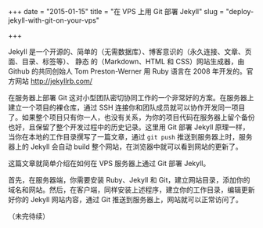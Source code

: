 +++
date = "2015-01-15"
title = "在 VPS 上用 Git 部署 Jekyll"
slug = "deploy-jekyll-with-git-on-your-vps"

+++

Jekyll 是一个开源的、简单的（无需数据库）、博客意识的（永久连接、文章、页面、目录、标签等）、 静态 的（Markdown、HTML 和 CSS）网站生成器，由 Github 的共同创始人 Tom Preston-Werner 用 Ruby 语言在 2008 年开发的。官方网站 http://jekyllrb.com/

在服务器上部署 Git 这对小型团队密切协同工作的一个非常好的方案。在服务器上建立一个项目的裸仓库，通过 SSH 连接你和团队成员就可以协作开发同一项目了。如果整个项目只有你一人，也没有关系，为你的项目代码在服务器上留个备份也好，且保留了整个开发过程中的历史记录。这里用 Git 部署 Jekyll 原理一样，当你在本地的工作目录撰写了一篇文章，通过 `git push` 推送到服务器上时，服务器上的 Jekyll 会自动 build 整个网站，在浏览器中就可以看到网站的更新了。

这篇文章就简单介绍在如何在 VPS 服务器上通过 Git 部署 Jekyll。

首先，在服务器端，你需要安装 Ruby、Jekyll 和 Git，建立网站目录，添加你的域名和网站。然后，在客户端，同样安装上述程序，建立你的工作目录，编辑更新好你的 Jekyll 网站内容，通过 Git 推送到服务器上，网站就可以正常访问了。

（未完待续）
